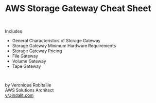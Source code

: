 # AWS Storage Gateway Cheat Sheet

<br />

Includes
* General Characteristics of Storage Gateway
* Storage Gateway Minimum Hardware Requirements
* Storage Gateway Pricing
* File Gateway
* Volume Gateway
* Tape Gateway

<br />

by Veronique Robitaille  
AWS Solutions Architect  
v@indalit.com  